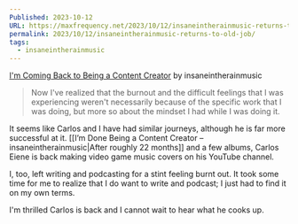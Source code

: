 ```yaml
---
Published: 2023-10-12
URL: https://maxfrequency.net/2023/10/12/insaneintherainmusic-returns-to-old-job/
permalink: 2023/10/12/insaneintherainmusic-returns-to-old-job/
tags:
  - insaneintherainmusic
---
```

[I'm Coming Back to Being a Content Creator](https://youtube.com/watch?v=stxMfs083fg) by insaneintherainmusic

>Now I've realized that the burnout and the difficult feelings that I was experiencing weren't necessarily because of the specific work that I was doing, but more so about the mindset I had while I was doing it.  

It seems like Carlos and I have had similar journeys, although he is far more successful at it. [[I’m Done Being a Content Creator – insaneintherainmusic|After roughly 22 months]] and a few albums, Carlos Eiene is back making video game music covers on his YouTube channel.

I, too, left writing and podcasting for a stint feeling burnt out. It took some time for me to realize that I do want to write and podcast; I just had to find it on my own terms.

I'm thrilled Carlos is back and I cannot wait to hear what he cooks up.